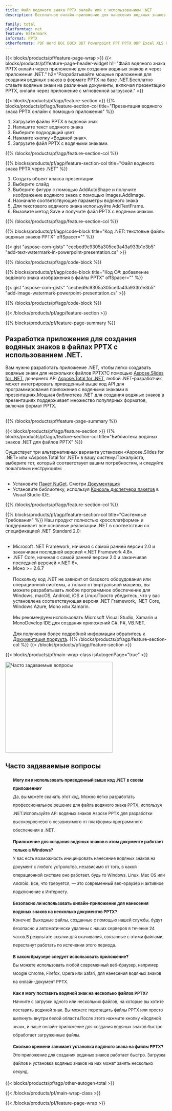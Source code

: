 ```yaml
---
title: Файл водяного знака PPTX онлайн или с использованием .NET
description: Бесплатное онлайн-приложение для нанесения водяных знаков на различные файлы PPTX. Код C# библиотеки водяных знаков .NET для презентаций PPTX.

family: total
platformtag: net
feature: Watermark
informat: PPTX
otherformats: PDF Word DOC DOCX ODT Powerpoint PPT PPTX ODP Excel XLS XLSX ODS
---
```

{{< blocks/products/pf/feature-page-wrap >}}
{{< blocks/products/pf/feature-page-header-widget h1="Файл водяного знака PPTX онлайн через приложение для создания водяных знаков и через приложения .NET." h2="Разрабатывайте мощные приложения для создания водяных знаков в формате PPTX на базе .NET.Бесплатно ставьте водяные знаки на различные документы, включая презентацию PPTX, онлайн через приложение с мгновенной загрузкой." >}}

{{< blocks/products/pf/agp/feature-section >}}
{{% blocks/products/pf/agp/feature-section-col title="Презентация водяного знака PPTX онлайн с помощью приложения" %}}

1. Загрузите файлы PPTX в водяной знак
1. Напишите текст водяного знака
1. Выберите подходящий цвет
1. Нажмите кнопку «Водяной знак».
1. Загрузите файл PPTX с водяными знаками.

{{% /blocks/products/pf/agp/feature-section-col %}}

{{% blocks/products/pf/agp/feature-section-col title="Файл водяного знака PPTX через .NET" %}}

1. Создать объект класса презентации
1. Выберите слайд
1. Выберите фигуру с помощью AddAutoShape и получите изображение водяного знака с помощью Images.AddImage.
1. Назначьте соответствующие параметры водяного знака
1. Для текстового водяного знака используйте AddTextFrame.
1. Вызовите метод Save и получите файл PPTX с водяным знаком.

{{% /blocks/products/pf/agp/feature-section-col %}}

{{% blocks/products/pf/agp/code-block title="Код .NET: текстовые файлы водяных знаков PPTX" offSpacer="" %}}

{{< gist "aspose-com-gists" "cecbed9c9305a305ce3a43a933b1e3b5" "add-text-watermark-in-powerpoint-presentation.cs" >}}

{{% /blocks/products/pf/agp/code-block %}}

{{% blocks/products/pf/agp/code-block title="Код C#: добавление водяного знака изображения в файлы PPTX" offSpacer="" %}}

{{< gist "aspose-com-gists" "cecbed9c9305a305ce3a43a933b1e3b5" "add-image-watermark-powerpoint-presentation.cs" >}}

{{% /blocks/products/pf/agp/code-block %}}

{{< /blocks/products/pf/agp/feature-section >}}

{{% blocks/products/pf/feature-page-summary %}}


<h2>Разработка приложения для создания водяных знаков в файлах PPTX с использованием .NET.</h2>

Вам нужно разработать приложение .NET, чтобы легко создавать водяные знаки для нескольких файлов PPTX?С помощью [Aspose.Slides for .NET](https://products.aspose.com/slides/ru/net/), дочернего API [Aspose.Total for .NET](https://products.aspose.com/total/ru/net/), любой .NET-разработчик может интегрировать приведенный выше код API для программирования приложения с водяными знаками в презентациях.Мощная библиотека .NET для создания водяных знаков в презентациях поддерживает множество популярных форматов, включая формат PPTX.<br /><br />

{{% /blocks/products/pf/feature-page-summary %}}

{{< blocks/products/pf/agp/feature-section >}}
{{% blocks/products/pf/agp/feature-section-col title="Библиотека водяных знаков .NET для файлов PPTX" %}}

Существует три альтернативных варианта установки «Aspose.Slides for .NET» или «Aspose.Total for .NET» в вашу систему.Пожалуйста, выберите тот, который соответствует вашим потребностям, и следуйте пошаговым инструкциям:<br /><br />

- Установите [Пакет NuGet](https://www.nuget.org/packages/Aspose.Slides/). Смотри [Документация](https://docs.aspose.com/slides/net/installation/#method-1-install-or-update-asposeslides-from-the-nuget-package-manager)
- Установите библиотеку, используя [Консоль диспетчера пакетов](https://docs.aspose.com/slides/net/installation/#method-2-install-or-update-asposeslides-through-the-package-manager-console) в Visual Studio IDE.

{{% /blocks/products/pf/agp/feature-section-col %}}

{{% blocks/products/pf/agp/feature-section-col title="Системные Требования" %}}
Наш продукт полностью кроссплатформен и поддерживает все основные реализации .NET в соответствии со спецификацией .NET Standard 2.0:<br /><br />

- Microsoft .NET Framework, начиная с самой ранней версии 2.0 и заканчивая последней версией «.NET Framework 4.8».
- .NET Core, начиная с самой ранней версии 2.0 и заканчивая последней версией «.NET 6».
- Моно >= 2.6.7
<br /><br />
Поскольку код .NET не зависит от базового оборудования или операционной системы, а только от виртуальной машины, вы можете разрабатывать любое программное обеспечение для Windows, macOS, Android, iOS и Linux.Просто убедитесь, что у вас установлена соответствующая версия .NET Framework, .NET Core, Windows Azure, Mono или Xamarin.<br /><br />
Мы рекомендуем использовать Microsoft Visual Studio, Xamarin и MonoDevelop IDE для создания приложений C#, F#, VB.NET.
<br /><br />
Для получения более подробной информации обратитесь к [Документация продукта](https://docs.aspose.com/slides/net/system-requirements/).
{{% /blocks/products/pf/agp/feature-section-col %}}
{{< /blocks/products/pf/agp/feature-section >}}

{{< blocks/products/pf/main-wrap-class isAutogenPage="true" >}}

<style>.howtolist li{margin-right: 0!important;line-height: 26px;position: relative;margin-bottom: 10px;font-size: 13px;list-style-type: none;}</style>
<div class="col-md-12 tl bg-gray-dark howtolist section">
  <a class="anchor" name="faqpage"></a>
  <div class="container tl dflex" itemscope="" itemtype="https://schema.org/FAQPage">
      <div class="col-md-4 howtosectiongfx">
          <img class="social-panel-hide-on-mobile" src="https://www.groupdocs.cloud/templates/brand/images/groupdocs/conversion/groupdocs_conversion-brand.png" alt="Часто задаваемые вопросы" width="335" height="283">
      </div>
      <div class="howtosection col-md-8">
          <div>
              <h2>Часто задаваемые вопросы</h2>
               <ul>
                  <li itemscope="" itemprop="mainEntity" itemtype="https://schema.org/Question">
                      <div>
                          <span itemprop="name"><b>Могу ли я использовать приведенный выше код .NET в своем приложении?</b></span>
                      </div>
                      <div itemscope="" itemprop="acceptedAnswer" itemtype="https://schema.org/Answer">
                          <span itemprop="text">Да, вы можете скачать этот код. Можно легко разработать профессиональное решение для файла водяного знака PPTX, используя .NET.Используйте API водяных знаков Aspose PPTX для разработки высокоуровневого независимого от платформы программного обеспечения в .NET.</span>
                      </div>
                  </li>
                  <li itemscope="" itemprop="mainEntity" itemtype="https://schema.org/Question">
                      <div>
                          <span itemprop="name"><b>Приложение для создания водяных знаков в этом документе работает только в Windows?</b></span>
                      </div>
                      <div itemscope="" itemprop="acceptedAnswer" itemtype="https://schema.org/Answer">
                          <span itemprop="text">У вас есть возможность инициировать нанесение водяных знаков на документ с любого устройства, независимо от того, в какой операционной системе оно работает, будь то Windows, Linux, Mac OS или Android. Все, что требуется, — это современный веб-браузер и активное подключение к Интернету.</span>
                      </div>
                  </li>
                  <li itemscope="" itemprop="mainEntity" itemtype="https://schema.org/Question">
                      <div>
                          <span itemprop="name"><b>Безопасно ли использовать онлайн-приложение для нанесения водяных знаков на несколько документов PPTX?</b></span>
                      </div>
                      <div itemscope="" itemprop="acceptedAnswer" itemtype="https://schema.org/Answer">
                          <span itemprop="text">Конечно! Выходные файлы, созданные с помощью нашей службы, будут безопасно и автоматически удалены с наших серверов в течение 24 часов.В результате ссылки для скачивания, связанные с этими файлами, перестанут работать по истечении этого периода.</span>
                      </div>
                  </li>                 
                  <li itemscope="" itemprop="mainEntity" itemtype="https://schema.org/Question">
                      <div>
                          <span itemprop="name"><b>В каком браузере следует использовать приложение?</b></span>
                      </div>
                      <div itemscope="" itemprop="acceptedAnswer" itemtype="https://schema.org/Answer">
                          <span itemprop="text">Вы можете использовать любой современный веб-браузер, например Google Chrome, Firefox, Opera или Safari, для нанесения водяных знаков на онлайн-документ PPTX.</span>
                      </div>
                  </li>
 		  <li itemscope="" itemprop="mainEntity" itemtype="https://schema.org/Question">
                      <div>
                          <span itemprop="name"><b>Как я могу поставить водяной знак на несколько файлов PPTX?</b></span>
                      </div>
                      <div itemscope="" itemprop="acceptedAnswer" itemtype="https://schema.org/Answer">
                          <span itemprop="text">Начните с загрузки одного или нескольких файлов, на которые вы хотите поставить водяной знак. Вы можете перетащить файлы PPTX или просто щелкнуть внутри белой области.После этого нажмите кнопку «Водяной знак», и наше онлайн-приложение для создания водяных знаков быстро обработает загруженные файлы.</span>
                      </div>
                  </li>
 		  <li itemscope="" itemprop="mainEntity" itemtype="https://schema.org/Question">
                      <div>
                          <span itemprop="name"><b>Сколько времени занимает установка водяного знака на файлы PPTX?</b></span>
                      </div>
                      <div itemscope="" itemprop="acceptedAnswer" itemtype="https://schema.org/Answer">
                          <span itemprop="text">Это приложение для создания водяных знаков работает быстро. Загрузка файлов и установка водяных знаков на них может занять несколько секунд.</span>
                      </div>
                  </li>
              </ul>
          </div>
      </div>
  </div>

{{< blocks/products/pf/agp/other-autogen-total >}}

{{< /blocks/products/pf/main-wrap-class >}}

{{< /blocks/products/pf/feature-page-wrap >}}